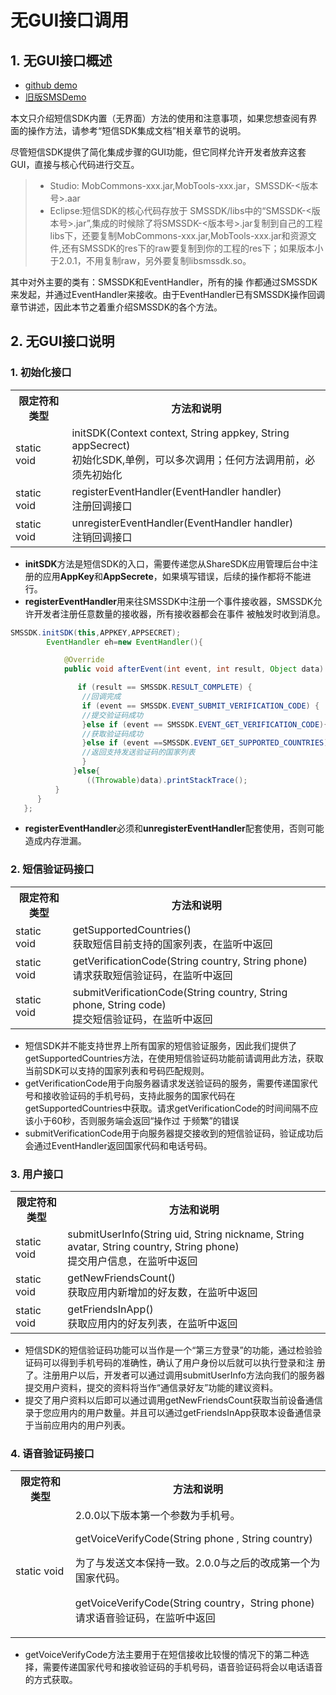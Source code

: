 # 无GUI接口调用

## 1. 无GUI接口概述
- [github demo](https://github.com/MobClub/SMSSDK-for-Android)
- [旧版SMSDemo](http://wiki.mob.com/wp-content/uploads/2014/11/SMSDemo.zip)

本文只介绍短信SDK内置（无界面）方法的使用和注意事项，如果您想查阅有界面的操作方法，请参考“短信SDK集成文档”相关章节的说明。

尽管短信SDK提供了简化集成步骤的GUI功能，但它同样允许开发者放弃这套GUI，直接与核心代码进行交互。

> * Studio: MobCommons-xxx.jar,MobTools-xxx.jar，SMSSDK-<版本号>.aar
> * Eclipse:短信SDK的核心代码存放于 SMSSDK/libs中的“SMSSDK-<版本号>.jar”,集成的时候除了将SMSSDK-<版本号>.jar复制到自己的工程libs下，还要复制MobCommons-xxx.jar,MobTools-xxx.jar和资源文件,还有SMSSDK的res下的raw要复制到你的工程的res下；如果版本小于2.0.1，不用复制raw，另外要复制libsmssdk.so。

其中对外主要的类有：SMSSDK和EventHandler，所有的操 作都通过SMSSDK来发起，并通过EventHandler来接收。由于EventHandler已有SMSSDK操作回调章节讲述，因此本节之着重介绍SMSSDK的各个方法。

## 2. 无GUI接口说明
### 1. 初始化接口
  
<table>
<tbody>
<tr>
<th>限定符和类型</th>
<th>方法和说明</th>
</tr>
<tr>
<td>static void</td>
<td>initSDK(Context context, String appkey, String appSecrect)<br>
初始化SDK,单例，可以多次调用；任何方法调用前，必须先初始化</td>
</tr>
<tr>
<td>static void</td>
<td>registerEventHandler(EventHandler handler)<br>
注册回调接口</td>
</tr>
<tr>
<td>static void</td>
<td>unregisterEventHandler(EventHandler handler)<br>
注销回调接口</td>
</tr>
</tbody>
</table>

* **initSDK**方法是短信SDK的入口，需要传递您从ShareSDK应用管理后台中注册的应用**AppKey**和**AppSecrete**，如果填写错误，后续的操作都将不能进行。
* **registerEventHandler**用来往SMSSDK中注册一个事件接收器，SMSSDK允许开发者注册任意数量的接收器，所有接收器都会在事件 被触发时收到消息。

```java
SMSSDK.initSDK(this,APPKEY,APPSECRET);
		EventHandler eh=new EventHandler(){

			@Override
			public void afterEvent(int event, int result, Object data) {

			   if (result == SMSSDK.RESULT_COMPLETE) {
				//回调完成
				if (event == SMSSDK.EVENT_SUBMIT_VERIFICATION_CODE) {
                //提交验证码成功
				}else if (event == SMSSDK.EVENT_GET_VERIFICATION_CODE){
			    //获取验证码成功
				}else if (event ==SMSSDK.EVENT_GET_SUPPORTED_COUNTRIES){
                //返回支持发送验证码的国家列表
                } 
              }else{                                                                 
                 ((Throwable)data).printStackTrace(); 
          }
      } 
   }; 
```
- **registerEventHandler**必须和**unregisterEventHandler**配套使用，否则可能造成内存泄漏。
### 2. 短信验证码接口

<table>
<tbody>
<tr>
<th>限定符和类型</th>
<th>方法和说明</th>
</tr>
<tr>
<td>static void</td>
<td>getSupportedCountries()<br>
获取短信目前支持的国家列表，在监听中返回</td>
</tr>
<tr>
<td>static void</td>
<td>getVerificationCode(String country, String phone)<br>
请求获取短信验证码，在监听中返回</td>
</tr>
<tr>
<td>static void</td>
<td>submitVerificationCode(String country, String phone, String code)<br>
提交短信验证码，在监听中返回</td>
</tr>
</tbody>
</table>

* 短信SDK并不能支持世界上所有国家的短信验证服务，因此我们提供了getSupportedCountries方法，在使用短信验证码功能前请调用此方法，获取当前SDK可以支持的国家列表和号码匹配规则。
* getVerificationCode用于向服务器请求发送验证码的服务，需要传递国家代号和接收验证码的手机号码，支持此服务的国家代码在 getSupportedCountries中获取。请求getVerificationCode的时间间隔不应该小于60秒，否则服务端会返回“操作过 于频繁”的错误
* submitVerificationCode用于向服务器提交接收到的短信验证码，验证成功后会通过EventHandler返回国家代码和电话号码。

### 3. 用户接口

<table>
<tbody>
<tr>
<th>限定符和类型</th>
<th>方法和说明</th>
</tr>
<tr>
<td>static void</td>
<td>submitUserInfo(String uid, String nickname, String avatar, String country, String phone)<br>
提交用户信息，在监听中返回</td>
</tr>
<tr>
<td>static void</td>
<td>getNewFriendsCount()<br>
获取应用内新增加的好友数，在监听中返回</td>
</tr>
<tr>
<td>static void</td>
<td>getFriendsInApp()<br>
获取应用内的好友列表，在监听中返回</td>
</tr>
</tbody>
</table>

* 短信SDK的短信验证码功能可以当作是一个“第三方登录”的功能，通过检验验证码可以得到手机号码的准确性，确认了用户身份以后就可以执行登录和注 册了。注册用户以后，开发者可以通过调用submitUserInfo方法向我们的服务器提交用户资料，提交的资料将当作“通信录好友”功能的建议资料。
* 提交了用户资料以后即可以通过调用getNewFriendsCount获取当前设备通信录于您应用内的用户数量。并且可以通过getFriendsInApp获取本设备通信录于当前应用内的用户列表。

### 4. 语音验证码接口

<table>
<tbody>
<tr>
<th>限定符和类型</th>
<th>方法和说明</th>
</tr>
<tr>
<td>static void</td>
<td>2.0.0以下版本第一个参数为手机号。&nbsp;<p></p>
<p>getVoiceVerifyCode(String phone , String country)</p>
<p>为了与发送文本保持一致。2.0.0与之后的改成第一个为国家代码。</p>
<p>getVoiceVerifyCode(String country，String phone)<br>
请求语音验证码，在监听中返回</p></td>
</tr>
</tbody>
</table>

* getVoiceVerifyCode方法主要用于在短信接收比较慢的情况下的第二种选择，需要传递国家代号和接收验证码的手机号码，语音验证码将会以电话语音的方式获取。
